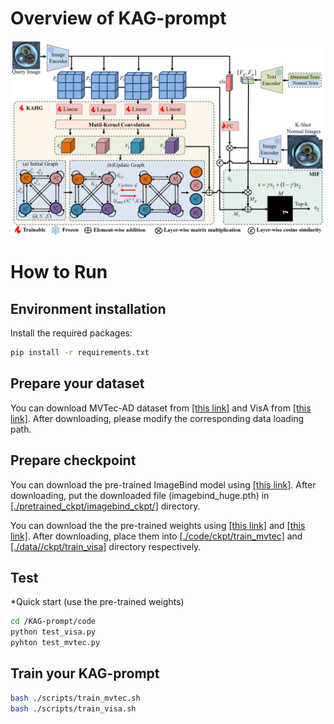 # Overview of KAG-prompt
<img src="./images/KAG-prompt.png" alt="Overview of KAG-prompt" />

# How to Run
## Environment installation
Install the required packages:
```bash
pip install -r requirements.txt
```
## Prepare your dataset
You can download MVTec-AD dataset from [[this link]](https://www.mvtec.com/company/research/datasets/mvtec-ad/downloads) and VisA from [[this link]](https://github.com/amazon-science/spot-diff). After downloading, please modify the corresponding data loading path.

## Prepare checkpoint
You can download the pre-trained ImageBind model using [[this link]](https://drive.google.com/file/d/1jLpa_YCL_bOHtSZ1FpZygfQFHJOrWe71/view?usp=drive_link). After downloading, put the downloaded file (imagebind_huge.pth) in [[./pretrained_ckpt/imagebind_ckpt/]](./pretrained_ckpt/imagebind_ckpt/) directory. 

You can download the the pre-trained weights using [[this link]](https://drive.google.com/file/d/1WVPpRKhO-1KBgbo_2JYH67F5fglKxU-I/view?usp=sharing) and [[this link]](https://drive.google.com/file/d/1Reig-0RUnF1yyD7wYRoioJJ04kfRndgw/view?usp=drive_link). After downloading, place them into [[./code/ckpt/train_mvtec]](./code/ckpt/train_mvtec/) and [[./data//ckpt/train_visa]](./data//ckpt/train_visa/) directory respectively.

## Test
*Quick start (use the pre-trained weights)
```bash
cd /KAG-prompt/code
python test_visa.py
pyhton test_mvtec.py
```

## Train your KAG-prompt
```bash
bash ./scripts/train_mvtec.sh
bash ./scripts/train_visa.sh
```
